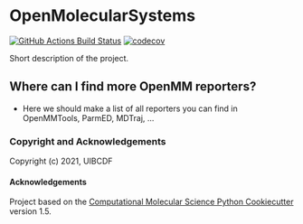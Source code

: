 # OpenMolecularSystems

[//]: # (Badges)
[![GitHub Actions Build Status](https://github.com/uibcdf/OpenOpenMMReporters/workflows/CI/badge.svg)](https://github.com/uibcdf/OpenOpenMMReporters/actions?query=workflow%3ACI)
[![codecov](https://codecov.io/gh/uibcdf/OpenOpenMMReporters/branch/master/graph/badge.svg)](https://codecov.io/gh/uibcdf/OpenOpenMMReporters/branch/master)


Short description of the project.



## Where can I find more OpenMM reporters?
- Here we should make a list of all reporters you can find in OpenMMTools, ParmED, MDTraj, ...

### Copyright and Acknowledgements

Copyright (c) 2021, UIBCDF

#### Acknowledgements
 
Project based on the 
[Computational Molecular Science Python Cookiecutter](https://github.com/molssi/cookiecutter-cms) version 1.5.

